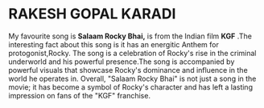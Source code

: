 # RAKESH GOPAL KARADI
My favourite song is **Salaam Rocky Bhai,** is from the Indian film **KGF** .The interesting fact about this song is it has an energitic Anthem for protogonist,Rocky.
The song is a celebration of Rocky's rise in the criminal underworld and his powerful presence.The song is accompanied by powerful visuals that showcase Rocky's dominance and influence in the world he operates in.
Overall, "Salaam Rocky Bhai" is not just a song in the movie; it has become a symbol of Rocky's character and has left a lasting impression on fans of the "KGF" franchise.
